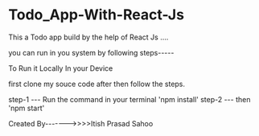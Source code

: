 # Todo_App-With-React-Js
This a Todo app build by the help of React Js ....



you can run in you system by following steps-----

To Run it Locally In your Device

first clone my souce code after then follow the steps.

step-1 --- Run the command in your terminal 'npm install' 
step-2 --- then 'npm start'

Created By------->>>>Itish Prasad Sahoo
